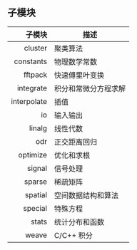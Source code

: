 ## 子模块

子模块|	描述
--:|--
cluster |	聚类算法
constants|	物理数学常数
fftpack|	快速傅里叶变换
integrate|	积分和常微分方程求解
interpolate	|插值
io	|输入输出
linalg	|线性代数
odr	|正交距离回归
optimize	|优化和求根
signal	|信号处理
sparse	|稀疏矩阵
spatial	|空间数据结构和算法
special	|特殊方程
stats	|统计分布和函数
weave	|C/C++ 积分
